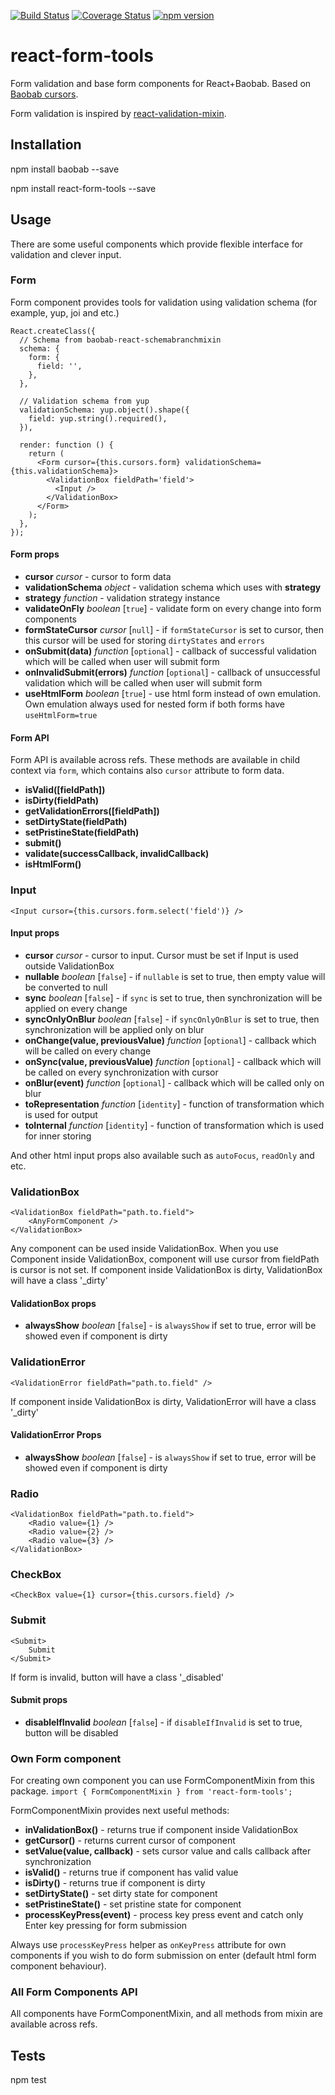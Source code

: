 [![Build Status](https://travis-ci.org/Brogency/baobab-react-schemabranchmixin.svg)](https://travis-ci.org/Brogency/react-form-tools)
[![Coverage Status](https://coveralls.io/repos/Brogency/react-form-tools/badge.svg?branch=master&service=github)](https://coveralls.io/github/Brogency/react-form-tools?branch=master)
[![npm version](https://badge.fury.io/js/react-form-tools.svg)](https://badge.fury.io/js/react-form-tools)

react-form-tools
=========

Form validation and base form components for React+Baobab.
Based on [Baobab cursors](https://github.com/Yomguithereal/baobab).

Form validation is inspired by [react-validation-mixin](https://github.com/jurassix/react-validation-mixin).

## Installation

  npm install baobab --save

  npm install react-form-tools --save

## Usage

There are some useful components which provide flexible interface for validation and clever input.

### Form

Form component provides tools for validation using validation schema (for example, yup, joi and etc.)

```
React.createClass({
  // Schema from baobab-react-schemabranchmixin
  schema: {
    form: {
      field: '',
    },
  },

  // Validation schema from yup
  validationSchema: yup.object().shape({
    field: yup.string().required(),
  }),

  render: function () {
    return (
      <Form cursor={this.cursors.form} validationSchema={this.validationSchema}>
        <ValidationBox fieldPath='field'>
          <Input />
        </ValidationBox>
      </Form>
    );
  },
});
```

#### Form props

* **cursor** *cursor* - cursor to form data
* **validationSchema** *object* - validation schema which uses with **strategy**
* **strategy** *function* - validation strategy instance
* **validateOnFly** *boolean* [`true`] - validate form on every change into form components
* **formStateCursor** *cursor* [`null`] - if `formStateCursor` is set to cursor,
then this cursor will be used for storing `dirtyStates` and `errors`
* **onSubmit(data)** *function* [`optional`] - callback of successful validation which will be called when user will submit form
* **onInvalidSubmit(errors)** *function* [`optional`] - callback of unsuccessful validation which will be called when user will submit form
* **useHtmlForm** *boolean* [`true`] - use html form instead of own emulation. Own emulation always used for nested form if both forms have `useHtmlForm=true`

#### Form API

Form API is available across refs. These methods are available in child context via `form`, which contains also `cursor` attribute to form data.

* **isValid([fieldPath])**
* **isDirty(fieldPath)**
* **getValidationErrors([fieldPath])**
* **setDirtyState(fieldPath)**
* **setPristineState(fieldPath)**
* **submit()**
* **validate(successCallback, invalidCallback)**
* **isHtmlForm()**

### Input

```
<Input cursor={this.cursors.form.select('field')} />
```

#### Input props

* **cursor** *cursor* - cursor to input. Cursor must be set if Input is used outside ValidationBox
* **nullable** *boolean* [`false`] - if `nullable` is set to true, then empty value will be converted to null
* **sync** *boolean* [`false`] - if `sync` is set to true, then synchronization will be applied on every change
* **syncOnlyOnBlur** *boolean* [`false`] - if `syncOnlyOnBlur` is set to true, then synchronization will be applied only on blur
* **onChange(value, previousValue)** *function* [`optional`] - callback which will be called on every change
* **onSync(value, previousValue)** *function* [`optional`] - callback which will be called on every synchronization with cursor
* **onBlur(event)** *function* [`optional`] - callback which will be called only on blur
* **toRepresentation** *function* [`identity`] - function of transformation which is used for output
* **toInternal** *function* [`identity`] - function of transformation which is used for inner storing

And other html input props also available such as `autoFocus`, `readOnly` and etc.

### ValidationBox

```
<ValidationBox fieldPath="path.to.field">
    <AnyFormComponent />
</ValidationBox>
```

Any component can be used inside ValidationBox. When you use Component inside ValidationBox, component will use cursor
from fieldPath is cursor is not set.
If component inside ValidationBox is dirty, ValidationBox will have a class '_dirty'

#### ValidationBox props

* **alwaysShow** *boolean* [`false`] - is `alwaysShow` if set to true, error will be showed even if component is dirty

### ValidationError

```
<ValidationError fieldPath="path.to.field" />
```

If component inside ValidationBox is dirty, ValidationError will have a class '_dirty'

#### ValidationError Props

* **alwaysShow** *boolean* [`false`] - is `alwaysShow` if set to true, error will be showed even if component is dirty

### Radio

```
<ValidationBox fieldPath="path.to.field">
    <Radio value={1} />
    <Radio value={2} />
    <Radio value={3} />
</ValidationBox>
```

### CheckBox

```
<CheckBox value={1} cursor={this.cursors.field} />
```

### Submit

```
<Submit>
    Submit
</Submit>
```

If form is invalid, button will have a class '_disabled'

#### Submit props

* **disableIfInvalid** *boolean* [`false`] - if `disableIfInvalid` is set to true, button will be disabled

### Own Form component

For creating own component you can use FormComponentMixin from this package.
`import { FormComponentMixin } from 'react-form-tools';`

FormComponentMixin provides next useful methods:
* **inValidationBox()** - returns true if component inside ValidationBox
* **getCursor()** - returns current cursor of component
* **setValue(value, callback)** - sets cursor value and calls callback after synchronization
* **isValid()** - returns true if component has valid value
* **isDirty()** - returns true if component is dirty
* **setDirtyState()** - set dirty state for component
* **setPristineState()** - set pristine state for component
* **processKeyPress(event)** - process key press event and catch only Enter key pressing for form submission

Always use `processKeyPress` helper as `onKeyPress` attribute for own components if you wish to do form submission on enter (default html form component behaviour).

### All Form Components API

All components have FormComponentMixin, and all methods from mixin are available across refs.

## Tests

  npm test
